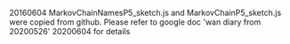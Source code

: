 20160604 MarkovChainNamesP5_sketch.js and MarkovChainP5_sketch.js were copied from github. Please refer to google doc 'wan diary from 20200526' 20200604 for details